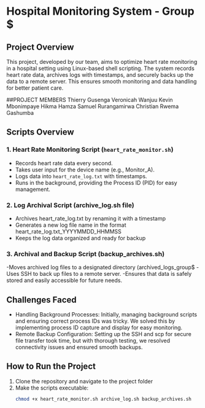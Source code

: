 # Hospital Monitoring System - Group $

## Project Overview
This project, developed by our team, aims to optimize heart rate monitoring in a hospital setting using Linux-based shell scripting. The system records heart rate data, archives logs with timestamps, and securely backs up the data to a remote server. This ensures smooth monitoring and data handling for better patient care.

##PROJECT MEMBERS
Thierry Gusenga
Veronicah Wanjuu
Kevin Mbonimpaye
Hikma Hamza
Samuel Rurangamirwa
Christian Rwema Gashumba

## Scripts Overview

### 1. Heart Rate Monitoring Script (`heart_rate_monitor.sh`)
- Records heart rate data every second.
- Takes user input for the device name (e.g., Monitor_A).
- Logs data into `heart_rate_log.txt` with timestamps.
- Runs in the background, providing the Process ID (PID) for easy management.


### 2. Log Archival Script (archive_log.sh file)
- Archives heart_rate_log.txt by renaming it with a timestamp
- Generates a new log file name in the format heart_rate_log.txt_YYYYMMDD_HHMMSS
- Keeps the log data organized and ready for backup

### 3. Archival and Backup Script (backup_archives.sh)
-Moves archived log files to a designated directory (archived_logs_group$
-Uses SSH to back up files to a remote server.
-Ensures that data is safely stored and easily accessible for future needs.


## Challenges Faced
- Handling Background Processes: Initially, managing background scripts and ensuring correct process IDs was tricky. We solved this by implementing process ID capture and display for easy monitoring.
- Remote Backup Configuration: Setting up the SSH and scp for secure file transfer took time, but with thorough testing, we resolved connectivity issues and ensured smooth backups.

## How to Run the Project
1. Clone the repository and navigate to the project folder
2. Make the scripts executable:
   ```bash
   chmod +x heart_rate_monitor.sh archive_log.sh backup_archives.sh

